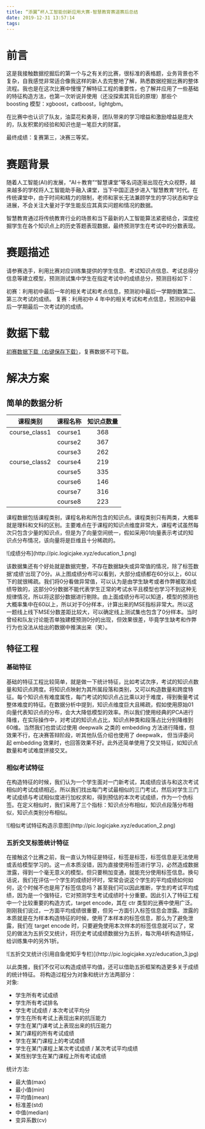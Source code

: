 ```yaml
---
title: “添翼”杯人工智能创新应用大赛-智慧教育赛道赛后总结
date: 2019-12-31 13:57:14
tags:
---
```

# 前言
这是我接触数据挖掘后的第一个与之有关的比赛，很标准的表格题，业务背景也不复杂，自我感觉非常适合像我这样的新人去完整地了解，熟悉数据挖掘比赛的整体流程。我也是在这次比赛中慢慢了解特征工程的重要性，也了解并应用了一些基础的特征构造方法，也第一次听说并使用（还没探索其背后的原理）那些个 boosting 模型：xgboost，catboost，lightgbm。

在比赛中也认识了队友，油菜花和勇哥，团队带来的学习增益和激励增益是庞大的，队友积累的经验和知识也是一笔巨大的财富。

最终成绩：复赛第三，决赛三等奖。
# 赛题背景
随着人工智能(AI)的发展，“AI＋教育”“智慧课堂”等名词逐渐出现在大众视野，越来越多的学校将人工智能助手融入课堂，当下中国正逐步进入“智慧教育”时代。在传统课堂中，由于时间和精力的限制，老师和家长无法兼顾学生的学习状态和学业进展，不会关注大量对于学生能反应其真实问题和情况的数据。

智慧教育通过将传统教育行业的场景和当下最新的人工智能算法紧密结合，深度挖掘学生在各个知识点上的历史答题表现数据，最终预测学生在考试中的分数表现。
# 赛题描述
请参赛选手，利用比赛对应训练集提供的学生信息、考试知识点信息、考试总得分信息等建立模型，预测测试集中学生在指定考试中的成绩总分，预测目标如下：

初赛：利用初中最后一年的相关考试和考点信息，预测初中最后一学期倒数第二、第三次考试的成绩。
复赛：利用初中 4 年中的相关考试和考点信息，预测初中最后一学期最后一次考试的的成绩。
# 数据下载
[初赛数据下载（右键保存下载）](https://www.kesci.com/urls/740cd3de)，复赛数据不可下载。
# 解决方案

## 简单的数据分析
|   课程类别    | 课程名称 | 知识点数量 |
| :-----------: | :------: | :--------: |
| course_class1 | course1  |    368     |
|               | course2  |    367     |
|               | course3  |    262     |
| course_class2 | course4  |    219     |
|               | course5  |    335     |
|               | course6  |    146     |
|               | course7  |    316     |
|               | course8  |    223     |


课程数据包括课程类别，课程名称和所包含的知识点。课程类别只有两类，大概率就是理科和文科的区别。主要难点在于课程的知识点维度非常大，课程考试虽然每次只包含少量的知识点，但是为了向量空间统一，假如采用01向量表示考试的知识点分布情况，该向量将是巨维且十分稀疏的。

<div style="margin: auto">![成绩分布](http://pic.logicjake.xyz/education_1.png)</div>

该数据集还有个好处就是数据完整，不存在数据缺失或异常值的情况，除了标签数据‘成绩’出现了0分。从上图成绩分布可以看到，大部分成绩都在60分以上，60以下的就很稀疏。我们将0分看做异常值，可以认为是由学生缺考或者作弊被取消成绩导致的，这部分0分数据不能代表学生正常的考试水平且模型也学习不到这种无规律情况，所以将这部分数据进行剔除。由上面成绩分布可以知道，模型的预测也大概率集中在60以上，所以对于0分样本，计算出来的MSE指标非常大。所以这一题线上线下MSE分数差距比较大，可以确定线上测试集也包含了0分样本。当时曾经和队友讨论能否单独建模预测0分的出现，但效果很差，毕竟学生缺考和作弊行为也没法从给出的数据中推演出来（笑）。

## 特征工程
### 基础特征
基础的特征工程比较简单，就是做一下统计特征，比如考试次序，考试的知识点数量和知识点跨度。将知识点映射为其所属段落和类别，又可以构造数量和跨度特征。每个知识点有难度属性，每门考试的知识点占比乘以对于难度，得到衡量考试整体难度的特征。在数据分析中提到，知识点维度巨大且稀疏，假如使用原始01向量代表知识点的分布，会大大降低模型的效率。所以我们使用经典的PCA进行降维，在实际操作中，对考试的知识点占比，知识点种类和段落占比分别降维到60维。当然我们也尝试过使用 deepwalk 之类的 embedding 方法进行降维，但效果不行，在决赛答辩阶段，听其他队伍介绍也使用了 deepwalk， 但当评委问起 embedding 效果时，也回答效果不好。此外还简单使用了交叉特征，如知识点数量和考试难度拼接交叉。

### 相似考试特征
在构造特征的时候，我们认为一个学生面对一门新考试，其成绩应该与和这次考试相似的考试成绩相近。所以我们找出每门考试最相似的三门考试，然后对学生三门考试成绩与考试相似度进行加权求和，得到预估的本次考试成绩，作为一个伪标签。在定义相似时，我们采用了三个指标：知识点分布相似，知识点段落分布相似，知识点类别分布相似。

<div style="margin: auto">![相似考试特征构造示意图](http://pic.logicjake.xyz/education_2.png)</div>

### 五折交叉标签统计特征
在接触这个比赛之前，我一直认为特征是特征，标签是标签，标签信息是无法使用或丢给模型学习的。这一点本质没错，因为直接使用标签进行学习，必然造成数据泄露，得到一个毫无意义的模型。但只要稍加变通，就能充分使用标签信息。换句话说，我们在评估一个学生的成绩好坏时，常常会说这个学生的平均成绩如何如何，这个时候不也是用了标签信息吗？甚至我们可以因此推断，学生的考试平均成绩，因为是一个强特征，它对预测学生考试成绩时十分重要。因此引入了特征工程中一个比较重要的构造方式，target encode，其在 ctr 类型的比赛中使用广泛。刚刚我们说过，一方面平均成绩很重要，但另一方面引入标签信息会泄露。泄露的本质就是在为样本构造特征的时候，使用了本样本的标签信息，那么为了避免泄露，我们在 target encode 时，只要避免使用本次样本的标签信息就可以了，常见的做法为五折交叉统计，将历史考试成绩数据分为五折，每次用4折构造特征，给训练集中的另外1折。

<div style="margin: auto">![五折交叉统计(引用自鱼佬知乎专栏)](http://pic.logicjake.xyz/education_3.jpg)</div>

以此类推，我们不仅可以构造成绩平均值，还可以借助五折框架构造更多关于成绩的统计特征。
将构造过程分为对象和统计方法两部分：  
对象:
* 学生所有考试成绩
* 学生所有考试排名
* 学生考试成绩 / 本次考试平均分
* 学生在所有考试上表现出来的抗压能力
* 学生在某门课考试上表现出来的抗压能力
* 某门课程的所有考试成绩
* 学生在某门课程上的考试成绩
* 学生在某门课程上某次考试成绩 / 某次考试平均成绩
* 某性别学生在某门课程上所有考试成绩  

统计方法:  
* 最大值(max)
* 最小值(min)
* 平均值(mean)
* 标准差(std)
* 中值(median)
* 变异系数(cv)